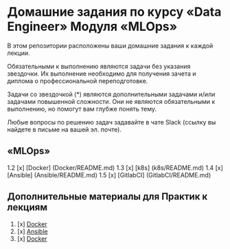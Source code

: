 # Домашние задания по курсу «Data Engineer» Модуля «MLOps»

В этом репозитории расположены ваши домашние задания к каждой лекции. 

Обязательными к выполнению являются задачи без указания звездочки. Их выполнение необходимо для получения зачета и диплома о профессиональной переподготовке.

Задачи со звездочкой (*) являются дополнительными задачами и/или задачами повышенной сложности. Они не являются обязательными к выполнению, но помогут вам глубже понять тему.

Любые вопросы по решению задач задавайте в чате Slack (ссылку вы найдете в письме на вашей эл. почте).

## «MLOps»

1.2 [x] [Docker] (Docker/README.md)
1.3 [x] [k8s] (k8s/README.md)
1.4 [x] [Ansible] (Ansible/README.md)
1.5 [x] [GitlabCI] (GitlabCI/README.md)

## Дополнительные материалы для Практик к лекциям

1. [x] [Docker](practic/docker/README.md)
2. [x] [Ansible](practic/ansible/README.md)
3. [x] [Docker](practic/gitlabci/README.md)
